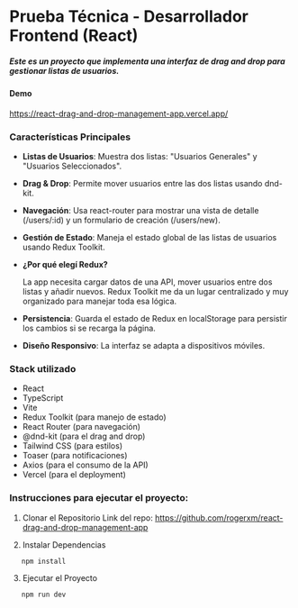 # Prueba Técnica - Desarrollador Frontend (React)

##### Este es un proyecto que implementa una interfaz de drag and drop para gestionar listas de usuarios.

#### Demo

https://react-drag-and-drop-management-app.vercel.app/

### Características Principales

- **Listas de Usuarios**: Muestra dos listas: "Usuarios Generales" y "Usuarios Seleccionados".
- **Drag & Drop**: Permite mover usuarios entre las dos listas usando dnd-kit.
- **Navegación**: Usa react-router para mostrar una vista de detalle (/users/:id) y un formulario de creación (/users/new).
- **Gestión de Estado**: Maneja el estado global de las listas de usuarios usando Redux Toolkit.
- **¿Por qué elegí Redux?**

  La app necesita cargar datos de una API, mover usuarios entre dos listas y añadir nuevos. Redux Toolkit me da un lugar centralizado y muy organizado para manejar toda esa lógica.

- **Persistencia**: Guarda el estado de Redux en localStorage para persistir los cambios si se recarga la página.
- **Diseño Responsivo**: La interfaz se adapta a dispositivos móviles.

### Stack utilizado

- React
- TypeScript
- Vite
- Redux Toolkit (para manejo de estado)
- React Router (para navegación)
- @dnd-kit (para el drag and drop)
- Tailwind CSS (para estilos)
- Toaser (para notificaciones)
- Axios (para el consumo de la API)
- Vercel (para el deployment)

### Instrucciones para ejecutar el proyecto:

1. Clonar el Repositorio
   Link del repo: https://github.com/rogerxm/react-drag-and-drop-management-app

2. Instalar Dependencias

```
   npm install
```

3. Ejecutar el Proyecto

```
   npm run dev
```
